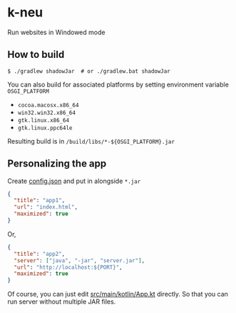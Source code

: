 # k-neu

Run websites in Windowed mode

## How to build

<!-- markdownlint-disable MD014 -->
```shell script
$ ./gradlew shadowJar  # or ./gradlew.bat shadowJar
```

You can also build for associated platforms by setting environment variable `OSGI_PLATFORM`

- `cocoa.macosx.x86_64`
- `win32.win32.x86_64`
- `gtk.linux.x86_64`
- `gtk.linux.ppc64le`

Resulting build is in `/build/libs/*-${OSGI_PLATFORM}.jar`

## Personalizing the app

Create [config.json](/src/main/resources/config.json) and put in alongside `*.jar`

```json
{
  "title": "app1",
  "url": "index.html",
  "maximized": true
}
```

Or,

```json
{
  "title": "app2",
  "server": ["java", "-jar", "server.jar"],
  "url": "http://localhost:${PORT}",
  "maximized": true
}
```

Of course, you can just edit [src/main/kotlin/App.kt](/src/main/kotlin/App.kt) directly. So that you can run server without multiple JAR files.
